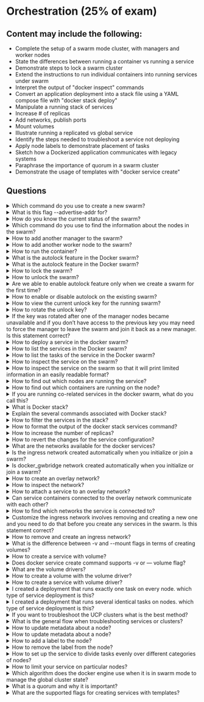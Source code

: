 # Orchestration (25% of exam)

## Content may include the following:

* Complete the setup of a swarm mode cluster, with managers and worker nodes
* State the differences between running a container vs running a service
* Demonstrate steps to lock a swarm cluster
* Extend the instructions to run individual containers into running services under swarm
* Interpret the output of "docker inspect" commands
* Convert an application deployment into a stack file using a YAML compose file with
"docker stack deploy"
* Manipulate a running stack of services
* Increase # of replicas
* Add networks, publish ports
* Mount volumes
* Illustrate running a replicated vs global service
* Identify the steps needed to troubleshoot a service not deploying
* Apply node labels to demonstrate placement of tasks
* Sketch how a Dockerized application communicates with legacy systems
* Paraphrase the importance of quorum in a swarm cluster
* Demonstrate the usage of templates with "docker service create"

## Questions

<details><summary>Which command do you use to create a new swarm?</summary>
<p>

```
docker swarm init --advertise-addr <MANAGER-IP>
```
</p>
</details>

<details><summary>What is this flag --advertise-addr for?</summary>
<p>

```
This flag configures the IP address for the manager node and The other nodes in the swarm must be able to access the manager at the IP address.
```
</p>
</details>

<details><summary>How do you know the current status of the swarm?</summary>
<p>

```
docker info // you can find the info under the swarm section
```
</p>
</details>

<details><summary>Which command do you use to find the information about the nodes in the swarm?</summary>
<p>

```
docker node ls
```
</p>
</details>

<details><summary>How to add another manager to the swarm?</summary>
<p>
 
#### it generate the instructions for the manager to be added
```
docker swarm join-token manager
```
</p>
</details>

<details><summary>How to add another worker node to the swarm?</summary>
<p>
 
#### it generate the instructions for the worker to be added
```
docker swarm join-token worker
```
</p>
</details>

<details><summary>How to run the container?</summary>
<p>

```
docker run <image>
```
</p>
</details>

<details><summary>What is the autolock feature in the Docker swarm?</summary>
<p>

```
When Docker restarts, both the TLS key used to encrypt communication among swarm nodes, and the key used to encrypt and decrypt Raft logs on disk, are loaded into each manager node’s memory.
```
</p>
</details>

<details><summary>What is the autolock feature in the Docker swarm?</summary>
<p>

```
When Docker restarts, both the TLS key used to encrypt communication among swarm nodes, and the key used to encrypt and decrypt Raft logs on disk, are loaded into each manager node’s memory. Docker 1.13 introduces the ability to protect the mutual TLS encryption key and the key used to encrypt and decrypt Raft logs at rest, by allowing you to take ownership of these keys and to require manual unlocking of your managers. This feature is called autolock.
```
</p>
</details>

<details><summary>How to lock the swarm?</summary>
<p>

```
// This command produces unlock key. You need to place that in safe place
docker swarm init --autolock
```
</p>
</details>

<details><summary>How to unlock the swarm?</summary>
<p>
 
```
 docker swarm unlock
```
</p>
</details>

<details><summary>Are we able to enable autolock feature only when we create a swarm for the first time?</summary>
<p>
 
```
No. You can lock the existing swarm as well
```
</p>
</details>

<details><summary>How to enable or disable autolock on the existing swarm?</summary>
<p>
 
```
//enable autolock
docker swarm update --autolock=true
//disable autolock
docker swarm update --autolock=false
```
</p>
</details>

<details><summary>How to view the current unlock key for the running swarm?</summary>
<p>
 
```
docker swarm unlock-key
```
</p>
</details>

<details><summary>How to rotate the unlock key?</summary>
<p>
 
```
docker swarm unlock-key --rotate
```
</p>
</details>

<details><summary>If the key was rotated after one of the manager nodes became unavailable and if you don’t have access to the previous key you may need to force the manager to leave the swarm and join it back as a new manager. Is this statement correct?</summary>
<p>
 
```
Yes
```
</p>
</details>

<details><summary>How to deploy a service in the docker swarm?</summary>
<p>
 
```
// for the nginx image
docker create service --replicas 3 --name nginx-web nginx
```
</p>
</details>

<details><summary>How to list the services in the Docker swarm?</summary>
<p>
 
```
docker service ls
```
</p>
</details>

<details><summary>How to list the tasks of the service in the Docker swarm?</summary>
<p>
 
```
docker service ps <service name>
```
</p>
</details>

<details><summary>How to inspect the service on the swarm?</summary>
<p>
 
```
docker service inspect <service name>
```
</p>
</details>

<details><summary>How to inspect the service on the swarm so that it will print limited information in an easily readable format?</summary>
<p>
 
```
docker service inspect <service> --pretty
```
</p>
</details>

<details><summary>How to find out which nodes are running the service?</summary>
<p>
 
```
docker service ps <service>
```
</p>
</details>

<details><summary>How to find out which containers are running on the node?</summary>
<p>
 
```
// you need to run this command on the particular node
docker ps
```
</p>
</details>

<details><summary>If you are running co-related services in the docker swarm, what do you call this?</summary>
<p>
 
```
stack
```
</p>
</details>

<details><summary>What is Docker stack?</summary>
<p>
 
```
A stack is a group of interrelated services that share dependencies, and can be orchestrated and scaled together.
```
</p>
</details>

<details><summary>Explain the several commands associated with Docker stack?</summary>
<p>
 
```
// deploy the new stack or update
docker stack deploy -c <compose file>
// list services in the stack
docker stack services
// list the tasks in the stack
docker stack ps
// remove the stack
docker stack rm
//List stack
docker stack ls
```
</p>
</details>

<details><summary>How to filter the services in the stack?</summary>
<p>
 
```
// with the help of --filter flag
docker stack service nginx-web --filter name=web 
```
</p>
</details>

<details><summary>How to format the output of the docker stack services command?</summary>
<p>
 
```
docker stack services --format "{{.ID}}: {{.Mode}} {{.Replicas}}"
```
</p>
</details>

<details><summary>How to increase the number of replicas?</summary>
<p>
 
```
docker service scale SERVICE=REPLICAS
// example
docker service scale frontend=50
// you can scale multiple services as well
docker service scale frontend=50 backend=30
// you can also scale with the update command
docker service update --replicas=50 frontend
```
</p>
</details>

<details><summary>How to revert the changes for the service configuration?</summary>
<p>
 
```
docker service rollback my-service
```
</p>
</details>

<details><summary>What are the networks available for the docker services?</summary>
<p>
 
```
overlay networks: manage communications among the Docker daemons participating in the swarm.You can attach a service to one or more existing overlay networks as well, to enable service-to-service communication.
ingress network: is a special overlay network that facilitates load balancing among a service’s nodes. When any swarm node receives a request on a published port, it hands that request off to a module called IPVS. IPVS keeps track of all the IP addresses participating in that service, selects one of them, and routes the request to it, over the ingress network.
docker_gwbridge: is a bridge network that connects the overlay networks (including the ingress network) to an individual Docker daemon’s physical network.
```
</p>
</details>

<details><summary> Is the ingress network created automatically when you initialize or join a swarm?</summary>
<p>
 
```
Yes
```
</p>
</details>

<details><summary> Is docker_gwbridge network created automatically when you initialize or join a swarm?</summary>
<p>
 
```
Yes
```
</p>
</details>

<details><summary>How to create an overlay network?</summary>
<p>
 
```
docker network create --driver overlay my-network
// you can customize it
 docker network create \
  --driver overlay \
  --subnet 10.0.9.0/24 \
  --gateway 10.0.9.99 \
  my-network
```
</p>
</details>


<details><summary>How to inspect the network?</summary>
<p>
 
```
docker network inspect my-network
```
</p>
</details>


<details><summary>How to attach a service to an overlay network?</summary>
<p>
 
```
docker service create \
  --replicas 3 \
  --name my-web \
  --network my-network \
  nginx
```
</p>
</details>


<details><summary>Can service containers connected to the overlay network communicate with each other?</summary>
<p>
 
```
Yes
```
</p>
</details>

<details><summary>How to find which networks the service is connected to?</summary>
<p>
 
```
docker network inspect my-network
               or
docker service ls // for the name
docker service ps <SERVICE> // to list the networks
```
</p>
</details>

<details><summary>Customize the ingress network involves removing and creating a new one and you need to do that before you create any services in the swarm. Is this statement correct?</summary>
<p>
 
```
Yes
```
</p>
</details>


<details><summary>How to remove and create an ingress network?</summary>
<p>
 
```
docker network rm ingress
docker network create \
  --driver overlay \
  --ingress \
  --subnet=10.11.0.0/16 \
  --gateway=10.11.0.2 \
  --opt com.docker.network.mtu=1200 \
  my-ingress
```
</p>
</details>

<details><summary>What is the difference between -v and --mount flags in terms of creating volumes?</summary>
<p>
 
```
Originally, the -v or --volume flag was used for standalone containers and the --mount flag was used for swarm services. However, starting with Docker 17.06, you can also use --mount with standalone containers. In general, --mount is more explicit and verbose.
```
</p>
</details>

<details><summary>How to create a service with volume?</summary>
<p>
 
```
docker service create -d \
  --replicas=4 \
  --name devtest-service \
  --mount source=myvol2,target=/app \
  nginx:latest
```
</p>
</details>

<details><summary>Does docker service create command supports -v or — volume flag?</summary>
<p>
 
```
No
```
</p>
</details>

<details><summary>What are the volume drivers?</summary>
<p>
 
```
When building fault-tolerant applications, you might need to configure multiple replicas of the same service to have access to the same files.
Volume drivers allow you to abstract the underlying storage system from the application logic. For example, if your services use a volume with an NFS driver, you can update the services to use a different driver, as an example to store data in the cloud, without changing the application logic.
```
</p>
</details>

<details><summary>How to create a volume with the volume driver?</summary>
<p>
 
```
docker volume create --driver vieux/sshfs \
  -o sshcmd=test@node2:/home/test \
  -o password=testpassword \
  sshvolume
```
</p>
</details>

<details><summary>How to create a service with volume driver?</summary>
<p>
 
```
docker service create -d \
  --name nfs-service \
  --mount 'type=volume,source=nfsvolume,target=/app,volume-driver=local,volume-opt=type=nfs,volume-opt=device=:/var/docker-nfs,volume-opt=o=addr=10.0.0.10' \
  nginx:latest
```
</p>
</details>

<details><summary>I created a deployment that runs exactly one task on every node. which type of service deployment is this?</summary>
<p>
 
```
global
```
</p>
</details>

<details><summary>I created a deployment that runs several identical tasks on nodes. which type of service deployment is this?</summary>
<p>
 
```
replicated
```
</p>
</details>

<details><summary>If you want to troubleshoot the UCP clusters what is the best method?</summary>
<p>
 
```
it's always best practice to use client bundle to troubleshoot UCP clusters
```
</p>
</details>

<details><summary>What is the general flow when troubleshooting services or clusters?</summary>
<p>
 
```
docker service ls
docker service ps <service>
docker service inspect <service>
docker inspect <task>
docker inspect <container>
docker logs <container>
```
</p>
</details>

<details><summary>How to update metadata about a node?</summary>
<p>
 
```
you can use labels to add metadata about the node
```
</p>
</details>

<details><summary>How to update metadata about a node?</summary>
<p>
 
```
you can use labels to add metadata about the node
```
</p>
</details>

<details><summary>How to add a label to the node?</summary>
<p>
 
```
docker node update --label-add foo worker1
// add multiple labels
docker node update --label-add foo --label-add bar worker1
```
</p>
</details>

<details><summary>How to remove the label from the node?</summary>
<p>
 
```
docker node update --label-rm foo worker1
```
</p>
</details>

<details><summary>How to set up the service to divide tasks evenly over different categories of nodes?</summary>
<p>
 
```
--placement-pref
// example: if we have three datacenters 3 replicas will be placed on each datacenter
docker service create \
  --replicas 9 \
  --name redis_2 \
  --placement-pref 'spread=node.labels.datacenter' \
  redis:3.0.6
```
</p>
</details>

<details><summary>How to limit your service on particular nodes?</summary>
<p>
 
```
--constraint
// example: the following limits tasks for the redis service to nodes where the node type label equals queue
docker service create \
  --name redis_2 \
  --constraint 'node.labels.type == queue' \
  redis:3.0.6
```
</p>
</details>

<details><summary>Which algorithm does the docker engine use when it is in swarm mode to manage the global cluster state?</summary>
<p>
 
```
Raft Consensus Algorithm
```
</p>
</details>

<details><summary> What is a quorum and why it is important?</summary>
<p>
 
```
Quorun ensure that the cluster state stays consistent in the presence of failures by requiring a majority of nodes to agree on values.
Raft tolerates up to (N-1)/2 failures and requires a majority or quorum of (N/2)+1 members to agree on values proposed to the cluster.
without quorun swarm wont be able to serve the requests
```
</p>
</details>

<details><summary>What are the supported flags for creating services with templates?</summary>
<p>
 
```
--env
--mount
--hostname
// example
service create --name hosttempl \
    --hostname="{{.Node.Hostname}}-{{.Node.ID}}-{{.Service.Name}}"\
      busybox top
```
</p>
</details>
